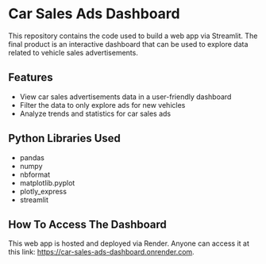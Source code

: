 # Car Sales Ads Dashboard

This repository contains the code used to build a web app via Streamlit. The final product is an interactive dashboard that can be used to explore data related to vehicle sales advertisements. 

## Features

- View car sales advertisements data in a user-friendly dashboard
- Filter the data to only explore ads for new vehicles
- Analyze trends and statistics for car sales ads

## Python Libraries Used

- pandas
- numpy
- nbformat
- matplotlib.pyplot
- plotly_express
- streamlit

## How To Access The Dashboard

This web app is hosted and deployed via Render. Anyone can access it at this link: https://car-sales-ads-dashboard.onrender.com.
